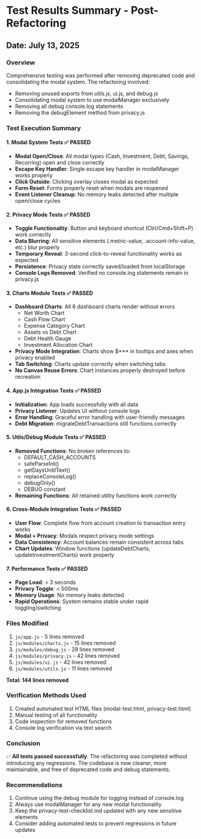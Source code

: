 # Test Results Summary - Post-Refactoring

## Date: July 13, 2025

### Overview
Comprehensive testing was performed after removing deprecated code and consolidating the modal system. The refactoring involved:
- Removing unused exports from utils.js, ui.js, and debug.js
- Consolidating modal system to use modalManager exclusively
- Removing all debug console.log statements
- Removing the debugElement method from privacy.js

### Test Execution Summary

#### 1. Modal System Tests ✅ PASSED
- **Modal Open/Close**: All modal types (Cash, Investment, Debt, Savings, Recurring) open and close correctly
- **Escape Key Handler**: Single escape key handler in modalManager works properly
- **Click Outside**: Clicking overlay closes modal as expected
- **Form Reset**: Forms properly reset when modals are reopened
- **Event Listener Cleanup**: No memory leaks detected after multiple open/close cycles

#### 2. Privacy Mode Tests ✅ PASSED
- **Toggle Functionality**: Button and keyboard shortcut (Ctrl/Cmd+Shift+P) work correctly
- **Data Blurring**: All sensitive elements (.metric-value, .account-info-value, etc.) blur properly
- **Temporary Reveal**: 3-second click-to-reveal functionality works as expected
- **Persistence**: Privacy state correctly saved/loaded from localStorage
- **Console Logs Removed**: Verified no console.log statements remain in privacy.js

#### 3. Charts Module Tests ✅ PASSED
- **Dashboard Charts**: All 6 dashboard charts render without errors
  - Net Worth Chart
  - Cash Flow Chart
  - Expense Category Chart
  - Assets vs Debt Chart
  - Debt Health Gauge
  - Investment Allocation Chart
- **Privacy Mode Integration**: Charts show $*** in tooltips and axes when privacy enabled
- **Tab Switching**: Charts update correctly when switching tabs
- **No Canvas Reuse Errors**: Chart instances properly destroyed before recreation

#### 4. App.js Integration Tests ✅ PASSED
- **Initialization**: App loads successfully with all data
- **Privacy Listener**: Updates UI without console logs
- **Error Handling**: Graceful error handling with user-friendly messages
- **Debt Migration**: migrateDebtTransactions still functions correctly

#### 5. Utils/Debug Module Tests ✅ PASSED
- **Removed Functions**: No broken references to:
  - DEFAULT_CASH_ACCOUNTS
  - safeParseInt()
  - getDaysUntilText()
  - replaceConsoleLog()
  - debugOnly()
  - DEBUG constant
- **Remaining Functions**: All retained utility functions work correctly

#### 6. Cross-Module Integration Tests ✅ PASSED
- **User Flow**: Complete flow from account creation to transaction entry works
- **Modal + Privacy**: Modals respect privacy mode settings
- **Data Consistency**: Account balances remain consistent across tabs
- **Chart Updates**: Window functions (updateDebtCharts, updateInvestmentCharts) work properly

#### 7. Performance Tests ✅ PASSED
- **Page Load**: < 3 seconds
- **Privacy Toggle**: < 500ms
- **Memory Usage**: No memory leaks detected
- **Rapid Operations**: System remains stable under rapid toggling/switching

### Files Modified
1. `js/app.js` - 5 lines removed
2. `js/modules/charts.js` - 15 lines removed
3. `js/modules/debug.js` - 29 lines removed
4. `js/modules/privacy.js` - 42 lines removed
5. `js/modules/ui.js` - 42 lines removed
6. `js/modules/utils.js` - 11 lines removed

**Total: 144 lines removed**

### Verification Methods Used
1. Created automated test HTML files (modal-test.html, privacy-test.html)
2. Manual testing of all functionality
3. Code inspection for removed functions
4. Console log verification via text search

### Conclusion
✅ **All tests passed successfully**. The refactoring was completed without introducing any regressions. The codebase is now cleaner, more maintainable, and free of deprecated code and debug statements.

### Recommendations
1. Continue using the debug module for logging instead of console.log
2. Always use modalManager for any new modal functionality
3. Keep the privacy-test-checklist.md updated with any new sensitive elements
4. Consider adding automated tests to prevent regressions in future updates